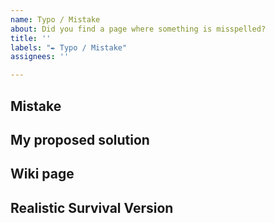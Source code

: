 ```yaml
---
name: Typo / Mistake
about: Did you find a page where something is misspelled?
title: ''
labels: "✒ Typo / Mistake"
assignees: ''

---
```


## Mistake
<!-- Explain what you think is wrong-->

## My proposed solution
<!-- Explain what you think should be written instead -->

## Wiki page
<!-- What page contains the Typo? -->

## Realistic Survival Version
<!-- What Version of Realistic Survival are you using? -->
